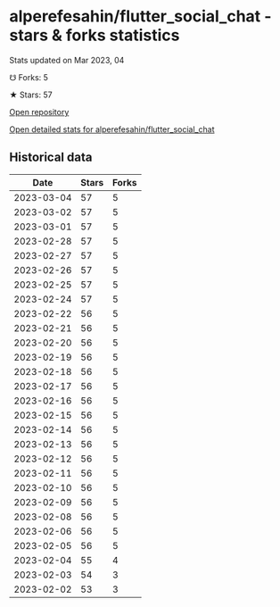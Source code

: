# alperefesahin/flutter_social_chat - stars & forks statistics

Stats updated on Mar 2023, 04

☋ Forks: 5

★ Stars: 57

[Open repository](https://github.com/alperefesahin/flutter_social_chat)

[Open detailed stats for alperefesahin/flutter_social_chat](https://reviewgithub.com/rep/alperefesahin/flutter_social_chat)

## Historical data
| Date | Stars | Forks |
|------|-------|-------|
| 2023-03-04 | 57 | 5 | 
| 2023-03-02 | 57 | 5 | 
| 2023-03-01 | 57 | 5 | 
| 2023-02-28 | 57 | 5 | 
| 2023-02-27 | 57 | 5 | 
| 2023-02-26 | 57 | 5 | 
| 2023-02-25 | 57 | 5 | 
| 2023-02-24 | 57 | 5 | 
| 2023-02-22 | 56 | 5 | 
| 2023-02-21 | 56 | 5 | 
| 2023-02-20 | 56 | 5 | 
| 2023-02-19 | 56 | 5 | 
| 2023-02-18 | 56 | 5 | 
| 2023-02-17 | 56 | 5 | 
| 2023-02-16 | 56 | 5 | 
| 2023-02-15 | 56 | 5 | 
| 2023-02-14 | 56 | 5 | 
| 2023-02-13 | 56 | 5 | 
| 2023-02-12 | 56 | 5 | 
| 2023-02-11 | 56 | 5 | 
| 2023-02-10 | 56 | 5 | 
| 2023-02-09 | 56 | 5 | 
| 2023-02-08 | 56 | 5 | 
| 2023-02-06 | 56 | 5 | 
| 2023-02-05 | 56 | 5 | 
| 2023-02-04 | 55 | 4 | 
| 2023-02-03 | 54 | 3 | 
| 2023-02-02 | 53 | 3 | 

